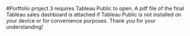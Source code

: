 #Portfolio project 3 requires Tableau Public to open. A pdf file of the final Tableau sales dashboard is attached if Tableau Public is not installed on your device or for convenience purposes. Thank you for your understanding! 
